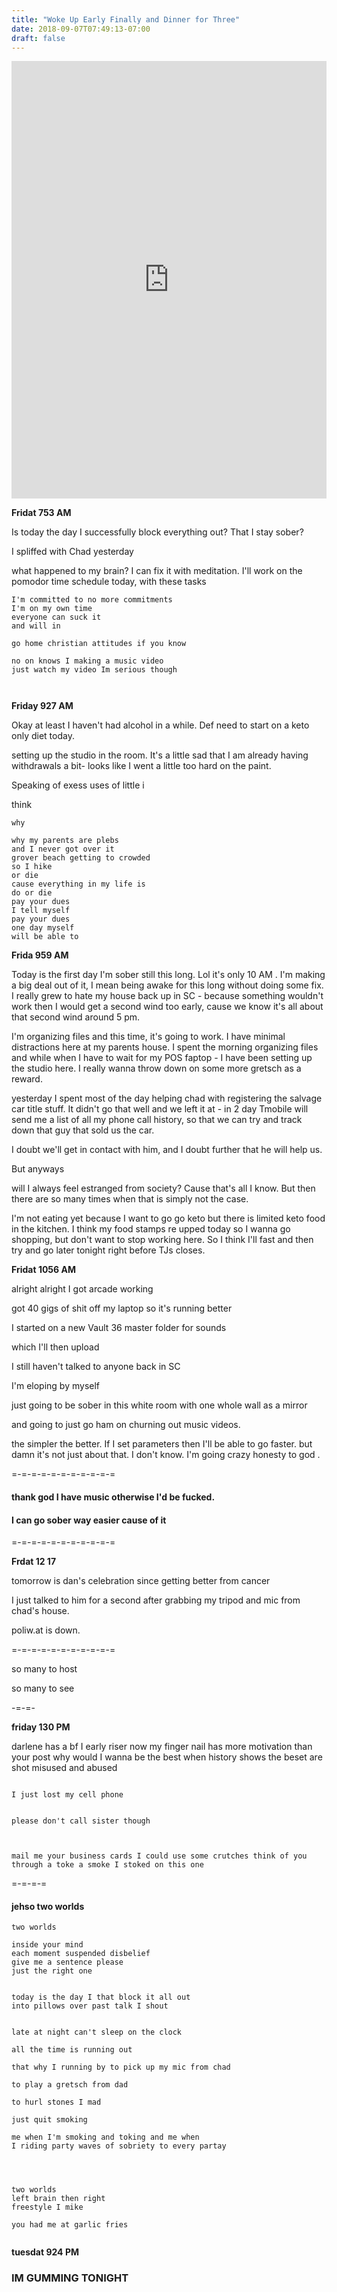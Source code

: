 ```yaml
---
title: "Woke Up Early Finally and Dinner for Three"
date: 2018-09-07T07:49:13-07:00
draft: false
---
```


<iframe width="100%" height="700" scrolling="no" frameborder="no" allow="autoplay" src="https://w.soundcloud.com/player/?url=https%3A//api.soundcloud.com/tracks/503374770%3Fsecret_token%3Ds-Ad8U1&color=%23222222&auto_play=false&hide_related=false&show_comments=true&show_user=true&show_reposts=false&show_teaser=true&visual=true"></iframe>

**Fridat 753 AM**


Is today the day I successfully block everything out? That I stay sober?

I spliffed with Chad yesterday

what happened to my brain? I can fix it with meditation.
I'll work on the pomodor time schedule today,
with these tasks

```
I'm committed to no more commitments
I'm on my own time
everyone can suck it
and will in

go home christian attitudes if you know

no on knows I making a music video
just watch my video Im serious though



```

**Friday 927 AM**

Okay at least I haven't had alcohol in a while. Def need to start on a keto only diet today.

setting up the studio in the room. It's a little sad that I am already having withdrawals a bit- looks like I went a little too hard on the paint.

Speaking of exess uses of little i


think
```
why

why my parents are plebs
and I never got over it
grover beach getting to crowded
so I hike
or die
cause everything in my life is
do or die
pay your dues
I tell myself
pay your dues
one day myself
will be able to
```



**Frida 959 AM**

Today is the first day I'm sober still this long. Lol it's only 10 AM . I'm making a big deal out of it, I mean being awake for this long without doing some fix. I really grew to hate my house back up in SC - because something wouldn't work then I would get a second wind too early, cause we know it's all about that second wind around 5 pm.

I'm organizing files and this time, it's going to work. I have minimal distractions here at my parents house. I spent the morning organizing files and while when I have to wait for my POS faptop - I have been setting up the studio here. I really wanna throw down on some more gretsch as a reward.

yesterday I spent most of the day helping chad with registering the salvage car title stuff. It didn't go that well and we left it at - in 2 day Tmobile will send me a list of all my phone call history, so that we can try and track down that guy that sold us the car.

I doubt we'll get in contact with him, and I doubt further that he will help us.

But anyways  

will I always feel estranged from society? Cause that's all I know. But then there are so many times when that is simply not the case.

I'm not eating yet because I want to go go keto but there is limited keto food in the kitchen. I think my food stamps re upped today so I wanna go shopping, but don't want to stop working here. So I think I'll fast and then try and go later tonight right before TJs closes.

**Fridat 1056 AM**      


alright alright I got arcade working

got 40 gigs of shit off my laptop so it's running better

I started on a new Vault 36 master folder for sounds

which I'll then upload

I still haven't talked to anyone back in SC

I'm eloping by myself

just going to be sober in this white room with one whole wall as a mirror

and going to just go ham on churning out music videos.

the simpler the better. If I set parameters then I'll be able to go faster. but damn it's not just about that. I don't know. I'm going crazy honesty to god .


=-=-=-=-=-=-=-=-=-=-=

#### thank god I have music otherwise I'd be fucked.

#### I can go sober way easier cause of it

=-=-=-=-=-=-=-=-=-=-=

**Frdat 12 17**

tomorrow is dan's celebration since getting better from cancer

I just talked to him for a second after grabbing my tripod and mic from chad's house.

poliw.at is down.

=-=-=-=-=-=-=-=-=-=-=


so many to host

so many to see






-=-=-

**friday 130 PM**

darlene has a bf
I early riser now
my finger nail has more motivation than your post
why would I wanna be the best
when history shows the beset are shot
misused and abused

```

I just lost my cell phone


please don't call sister though



mail me your business cards I could use some crutches think of you through a toke a smoke I stoked on this one

```


=-=-=-=


#### jehso two worlds
```  
two worlds

inside your mind
each moment suspended disbelief
give me a sentence please
just the right one


today is the day I that block it all out  
into pillows over past talk I shout


late at night can't sleep on the clock

all the time is running out

that why I running by to pick up my mic from chad

to play a gretsch from dad

to hurl stones I mad

just quit smoking

me when I'm smoking and toking and me when
I riding party waves of sobriety to every partay




two worlds
left brain then right
freestyle I mike

you had me at garlic fries


```




**tuesdat 924 PM**

### IM GUMMING TONIGHT
